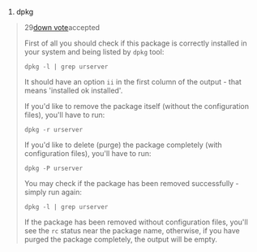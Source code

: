 1. dpkg 

> 29[down vote]()accepted
>
> First of all you should check if this package is correctly installed in your system and being listed by `dpkg` tool:
>
> `dpkg -l | grep urserver`
>
> It should have an option `ii` in the first column of the output - that means 'installed ok installed'.
>
> If you'd like to remove the package itself (without the configuration files), you'll have to run:
>
> `dpkg -r urserver`
>
> If you'd like to delete (purge) the package completely (with configuration files), you'll have to run:
>
> `dpkg -P urserver`
>
> You may check if the package has been removed successfully - simply run again:
>
> `dpkg -l | grep urserver`
>
> If the package has been removed without configuration files, you'll see the `rc` status near the package name, otherwise, if you have purged the package completely, the output will be empty.